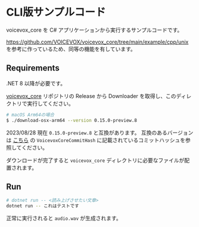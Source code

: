 # CLI版サンプルコード

voicevox_core を C# アプリケーションから実行するサンプルコードです。

https://github.com/VOICEVOX/voicevox_core/tree/main/example/cpp/unix を参考に作っているため、同等の機能を有しています。

## Requirements

.NET 8 以降が必要です。

[voicevox_core](https://github.com/voicevox/voicevox_core) リポジトリの Release から Downloader を取得し、このディレクトリで実行してください。

```sh
# macOS Arm64の場合
$ ./download-osx-arm64 --version 0.15.0-preview.8
```

2023/08/28 現在 `0.15.0-preview.8` と互換があります。
互換のあるバージョンは [こちら](../../src/VoicevoxCoreSharp.Core/VoicevoxCoreSharp.Core.Metas.props) の `VoicevoxCoreCommitHash` に記載されているコミットハッシュを参照してください。

ダウンロードが完了すると `voicevox_core` ディレクトリに必要なファイルが配置されます。

## Run

```sh
# dotnet run -- <読み上げさせたい文章>
dotnet run -- これはテストです
```

正常に実行されると `audio.wav` が生成されます。
